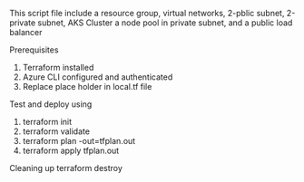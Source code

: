 This script file include a resource group, virtual networks, 2-pblic subnet, 2-private subnet, AKS Cluster a node pool in private subnet, and a public load balancer

Prerequisites
  1. Terraform installed
  2. Azure CLI configured and authenticated
  3. Replace place holder <location> in local.tf file

Test and deploy using 
  1. terraform init
  2. terraform validate
  3. terraform plan -out=tfplan.out
  4. terraform apply tfplan.out

Cleaning up
  terraform destroy
